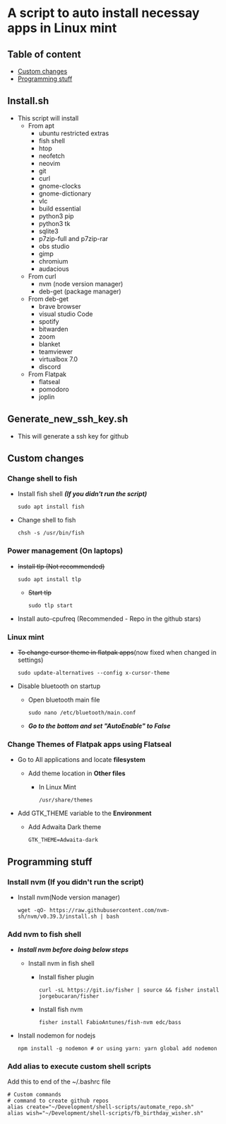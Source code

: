 # A script to auto install necessay apps in Linux mint

## Table of content
* [Custom changes](#custom-changes)
* [Programming stuff](#programming-stuff)


## Install.sh 
  - This script will install 
    - From apt
      - ubuntu restricted extras
      - fish shell
      - htop
      - neofetch
      - neovim
      - git
      - curl
      - gnome-clocks
      - gnome-dictionary
      - vlc
      - build essential
      - python3 pip
      - python3 tk
      - sqlite3
      - p7zip-full and p7zip-rar
      - obs studio
      - gimp
      - chromium
      - audacious
    - From curl
      - nvm (node version manager)
      - deb-get (package manager)  
     - From deb-get
        - brave browser
        - visual studio Code
        - spotify
        - bitwarden
        - zoom
        - blanket
        - teamviewer
        - virtualbox 7.0
        - discord
     - From Flatpak
        - flatseal
        - pomodoro
        - joplin

## Generate_new_ssh_key.sh
  - This will generate a ssh key for github
    
## Custom changes

### Change shell to fish
  
  - Install fish shell ***(If you didn't run the script)***
      ```
      sudo apt install fish
      ```
      
  - Change shell to fish
      ```
      chsh -s /usr/bin/fish
      ```
   
### Power management (On laptops)
  
  - ~~Install tlp (Not recommended)~~
    ```
    sudo apt install tlp
    ```
  
    - ~~Start tlp~~
      ```
      sudo tlp start
      ```
  - Install auto-cpufreq (Recommended -  Repo in the github stars)     

### Linux mint  
  - ~~To change cursor theme in flatpak apps~~(now fixed when changed in settings)
    ```
    sudo update-alternatives --config x-cursor-theme
    ```
    
  - Disable bluetooth on startup
    
    - Open bluetooth main file
      ```
      sudo nano /etc/bluetooth/main.conf
      ```
    
    - ***Go to the bottom and set "AutoEnable" to False***
    
### Change Themes of Flatpak apps using Flatseal 

  - Go to All applications and locate **filesystem**
    
    - Add theme location in **Other files**
    
      - In Linux Mint
        ```
        /usr/share/themes
        ```
  
  - Add GTK_THEME variable to the **Environment**
    
    - Add Adwaita Dark theme
      ```
      GTK_THEME=Adwaita-dark
      ```

## Programming stuff

### Install nvm (If you didn't run the script)

  - Install nvm(Node version manager)
    ```
    wget -qO- https://raw.githubusercontent.com/nvm-sh/nvm/v0.39.3/install.sh | bash  
    ```

### Add nvm to fish shell
  - ***Install nvm before doing below steps***
    
    - Install nvm in fish shell
      
      - Install fisher plugin
        ```
        curl -sL https://git.io/fisher | source && fisher install jorgebucaran/fisher
        ```
      - Install fish nvm
        ```
        fisher install FabioAntunes/fish-nvm edc/bass
        ```
 - Install nodemon for nodejs
   ```
   npm install -g nodemon # or using yarn: yarn global add nodemon
   ```
   
### Add alias to execute custom shell scripts
   Add this to end of the ~/.bashrc file
   ```
   # Custom commands
   # command to create github repos
   alias create="~/Development/shell-scripts/automate_repo.sh"
   alias wish="~/Development/shell-scripts/fb_birthday_wisher.sh"
   ```
